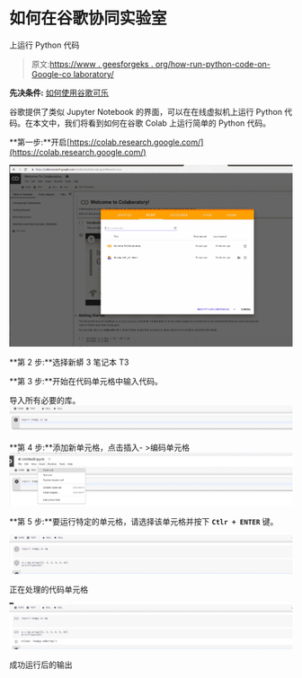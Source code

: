 # 如何在谷歌协同实验室

上运行 Python 代码

> 原文:[https://www . geesforgeks . org/how-run-python-code-on-Google-co laboratory/](https://www.geeksforgeeks.org/how-to-run-python-code-on-google-colaboratory/)

**先决条件:** [如何使用谷歌可乐](https://www.geeksforgeeks.org/how-to-use-google-colab/)

谷歌提供了类似 Jupyter Notebook 的界面，可以在在线虚拟机上运行 Python 代码。在本文中，我们将看到如何在谷歌 Colab 上运行简单的 Python 代码。

**第一步:**开启[https://colab.research.google.com/](https://colab.research.google.com/)

![](img/dff0f4ac41a7802acc28749d11d329d1.png)

**第 2 步:**选择新蟒 3 笔记本
T3

**第 3 步:**开始在代码单元格中输入代码。

导入所有必要的库。
![](img/81b7c79f396505f528de0cd36cdc2078.png)

**第 4 步:**添加新单元格，点击插入- >编码单元格
![](img/ca1ba78feb0a96f25d7b476207e55a8e.png)

**第 5 步:**要运行特定的单元格，请选择该单元格并按下 **`Ctlr + ENTER`** 键。

![](img/f96dfdddba4a0986c15c66aff1e7a2ed.png)

正在处理的代码单元格

![](img/7354bb2ce19189d97eba664dd95e8a32.png)

成功运行后的输出